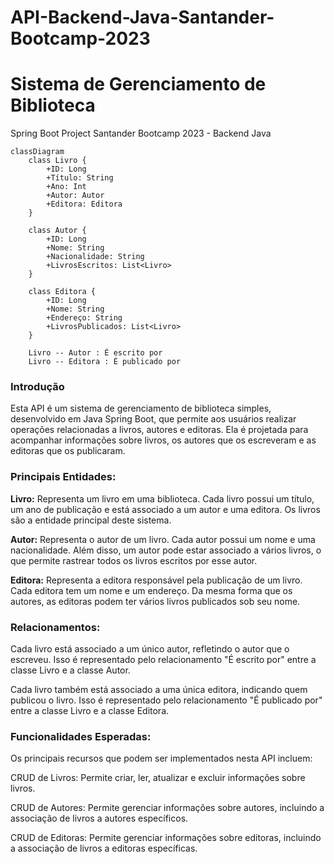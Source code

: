 # API-Backend-Java-Santander-Bootcamp-2023
# Sistema de Gerenciamento de Biblioteca
Spring Boot Project Santander Bootcamp 2023 - Backend Java

```mermaid
classDiagram
    class Livro {
        +ID: Long
        +Título: String
        +Ano: Int
        +Autor: Autor
        +Editora: Editora
    }

    class Autor {
        +ID: Long
        +Nome: String
        +Nacionalidade: String
        +LivrosEscritos: List<Livro>
    }

    class Editora {
        +ID: Long
        +Nome: String
        +Endereço: String
        +LivrosPublicados: List<Livro>
    }

    Livro -- Autor : É escrito por
    Livro -- Editora : É publicado por
```


### Introdução

Esta API é um sistema de gerenciamento de biblioteca simples, desenvolvido em Java Spring Boot, que permite aos usuários realizar operações relacionadas a livros, autores e editoras. Ela é projetada para acompanhar informações sobre livros, os autores que os escreveram e as editoras que os publicaram.

### Principais Entidades:

**Livro:** Representa um livro em uma biblioteca. Cada livro possui um título, um ano de publicação e está associado a um autor e uma editora. Os livros são a entidade principal deste sistema.

**Autor:** Representa o autor de um livro. Cada autor possui um nome e uma nacionalidade. Além disso, um autor pode estar associado a vários livros, o que permite rastrear todos os livros escritos por esse autor.

**Editora:** Representa a editora responsável pela publicação de um livro. Cada editora tem um nome e um endereço. Da mesma forma que os autores, as editoras podem ter vários livros publicados sob seu nome.


### Relacionamentos:

Cada livro está associado a um único autor, refletindo o autor que o escreveu. Isso é representado pelo relacionamento "É escrito por" entre a classe Livro e a classe Autor.

Cada livro também está associado a uma única editora, indicando quem publicou o livro. Isso é representado pelo relacionamento "É publicado por" entre a classe Livro e a classe Editora.


### Funcionalidades Esperadas:


Os principais recursos que podem ser implementados nesta API incluem:

CRUD de Livros: Permite criar, ler, atualizar e excluir informações sobre livros.

CRUD de Autores: Permite gerenciar informações sobre autores, incluindo a associação de livros a autores específicos.

CRUD de Editoras: Permite gerenciar informações sobre editoras, incluindo a associação de livros a editoras específicas.
